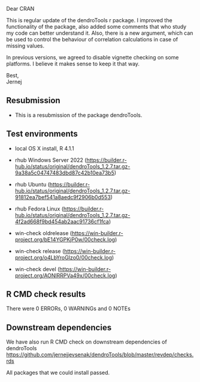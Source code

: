 Dear CRAN

This is regular update of the dendroTools r package. I improved the functionality of the package, also added some comments that who study my code can better understand it. Also, there is a new argument, which can be used to control the behaviour of correlation calculations in case of missing values.

In previous versions, we agreed to disable vignette checking on some platforms. I believe it makes sense to keep it that way.  

Best,   
Jernej


##  Resubmission
* This is a resubmission of the package dendroTools.

## Test environments
* local OS X install, R 4.1.1

* rhub Windows Server 2022 (https://builder.r-hub.io/status/original/dendroTools_1.2.7.tar.gz-9a38a5c04747483dbd87c42b10ea73b5)
* rhub Ubuntu (https://builder.r-hub.io/status/original/dendroTools_1.2.7.tar.gz-91812ea7bef541a8aedc9f2906b0d553)
* rhub Fedora Linux (https://builder.r-hub.io/status/original/dendroTools_1.2.7.tar.gz-4f2ad668f9bd454ab2aac91736cf1fca)

* win-check oldrelease (https://win-builder.r-project.org/bE14YGPKjP0w/00check.log)
* win-check release (https://win-builder.r-project.org/o4LbYroGIzo0/00check.log)
* win-check devel (https://win-builder.r-project.org/AONlRRPVa49x/00check.log)

## R CMD check results
There were 0 ERRORs, 0 WARNINGs and 0 NOTEs

## Downstream dependencies
We have also run R CMD check on downstream dependencies of dendroTools
https://github.com/jernejjevsenak/dendroTools/blob/master/revdep/checks.rds

All packages that we could install passed. 
